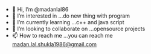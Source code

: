 - 👋 Hi, I’m @madanlal86
- 👀 I’m interested in ...do new thing with program
- 🌱 I’m currently learning ...c++ and java script
- 💞️ I’m looking to collaborate on ...opensource projects
- 📫 How to reach me ...you can reach me madan.lal.shukla1986@gmail.com 

<!---
madanlal86/madanlal86 is a ✨ special ✨ repository because its `README.md` (this file) appears on your GitHub profile.
You can click the Preview link to take a look at your changes.
--->
